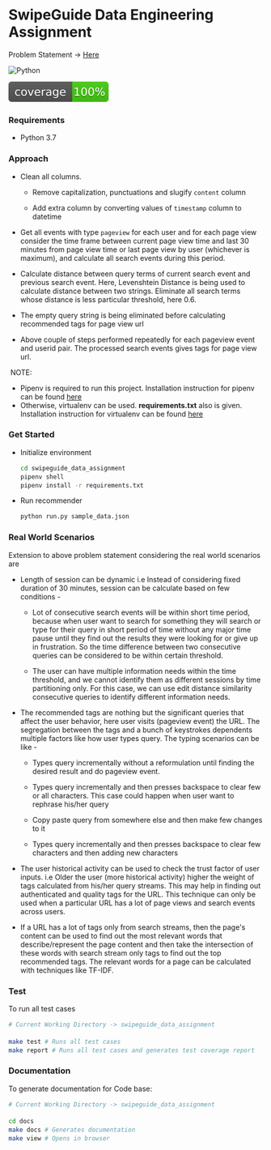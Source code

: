 # SwipeGuide Data Engineering Assignment

Problem Statement -> [Here](sg-data-challenge.md)

![Python](https://img.shields.io/badge/python-3.7-blue.svg)

![Code Coverage](coverage.svg)

### Requirements

- Python 3.7

### Approach

- Clean all columns.
  
  - Remove capitalization, punctuations and slugify `content` column
  
  - Add extra column by converting values of `timestamp` column to datetime

- Get all events with type `pageview` for each user and for each page view consider the time frame between current page view time and last 30 minutes from page view time or last page view by user (whichever is maximum), and calculate all search events during this period.

- Calculate distance between query terms of current search event and previous search event. Here, Levenshtein Distance is being used to calculate distance between two strings. Eliminate all search terms whose distance is less particular threshold, here 0.6. 

- The empty query string is being eliminated before calculating recommended tags for page view url

- Above couple of steps performed repeatedly for each pageview event and userid pair. The processed search events gives tags for page view url.



 NOTE:

- Pipenv is required to run this project. Installation instruction for pipenv can be found [here](https://github.com/pypa/pipenv)
- Otherwise, virtualenv can be used. **requirements.txt** also is given. Installation instruction for virtualenv can be found [here](https://github.com/pypa/virtualenv)

### Get Started

- Initialize environment
  
  ```bash
  cd swipeguide_data_assignment
  pipenv shell
  pipenv install -r requirements.txt
  ```

- Run recommender
  
  ```bash
  python run.py sample_data.json
  ```

### Real World Scenarios

Extension to above problem statement considering the real world scenarios are

- Length of session can be dynamic i.e Instead of considering fixed duration of 30 minutes, session can be calculate based on few conditions - 
  
  - Lot of consecutive search events will be within short time period, because when user want to search for something they will search or type for their query in short period of time without any major time pause until they find out the results they were looking for or give up in frustration. So the time difference between two consecutive queries can be considered to be within certain threshold.
  
  - The user can have multiple information needs within the time threshold, and we cannot identify them as different sessions by time partitioning only. For this case, we can use edit distance similarity consecutive queries to identify different information needs.

- The recommended tags are nothing but the significant queries that affect the user behavior, here user visits (pageview event) the URL. The segregation between the tags and a bunch of keystrokes dependents multiple factors like how user types query. The typing scenarios can be like - 
  
  - Types query incrementally without a reformulation until finding the desired result and do pageview event.
  
  - Types query incrementally and then presses backspace to clear few or all characters. This case could happen when user want to rephrase his/her query
  
  - Copy paste query from somewhere else and then make few changes to it 
  
  - Types query incrementally and then presses backspace to clear few characters and then adding new characters

- The user historical activity can be used to check the trust factor of user inputs. i.e Older the user (more historical activity) higher the weight of tags calculated from his/her query streams. This may help in finding out authenticated and quality tags for the URL. This technique can only be used when a particular URL has a lot of page views and search events across users. 

- If a URL has a lot of tags only from search streams, then the page's content can be used to find out the most relevant words that describe/represent the page content and then take the intersection of these words with search stream only tags to find out the top recommended tags. The relevant words for a page can be calculated with techniques like TF-IDF.

### Test

To run all test cases

```bash
# Current Working Directory -> swipeguide_data_assignment

make test # Runs all test cases
make report # Runs all test cases and generates test coverage report
```

### Documentation

To generate documentation for Code base:

```bash
# Current Working Directory -> swipeguide_data_assignment

cd docs
make docs # Generates documentation
make view # Opens in browser
```
